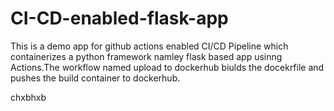 # CI-CD-enabled-flask-app
This is a demo app for github actions enabled CI/CD Pipeline which containerizes a python  framework namley flask based app usinng Actions.The workflow named upload to dockerhub biulds the docekrfile and pushes the build container to dockerhub.

chxbhxb
